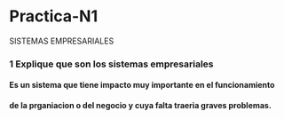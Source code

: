 # Practica-N1
SISTEMAS EMPRESARIALES
###  1 Explique que son los sistemas empresariales
#### Es un sistema que tiene impacto  muy importante en el funcionamiento
#### de la prganiacion o del negocio y cuya falta traeria graves problemas.
